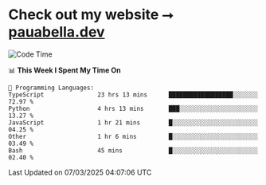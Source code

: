 # Check out my website ⭢ [pauabella.dev](https://pauabella.dev)

<!--START_SECTION:waka-->
![Code Time](http://img.shields.io/badge/Code%20Time-4%2C169%20hrs%2037%20mins-blue)

📊 **This Week I Spent My Time On** 

```text
💬 Programming Languages: 
TypeScript               23 hrs 13 mins      ██████████████████░░░░░░░   72.97 % 
Python                   4 hrs 13 mins       ███░░░░░░░░░░░░░░░░░░░░░░   13.27 % 
JavaScript               1 hr 21 mins        █░░░░░░░░░░░░░░░░░░░░░░░░   04.25 % 
Other                    1 hr 6 mins         █░░░░░░░░░░░░░░░░░░░░░░░░   03.49 % 
Bash                     45 mins             █░░░░░░░░░░░░░░░░░░░░░░░░   02.40 % 
```


 Last Updated on 07/03/2025 04:07:06 UTC
<!--END_SECTION:waka-->
